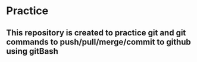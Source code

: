 # Practice
<h2> This repository is created to practice git and git commands to push/pull/merge/commit to github using gitBash</h2>
